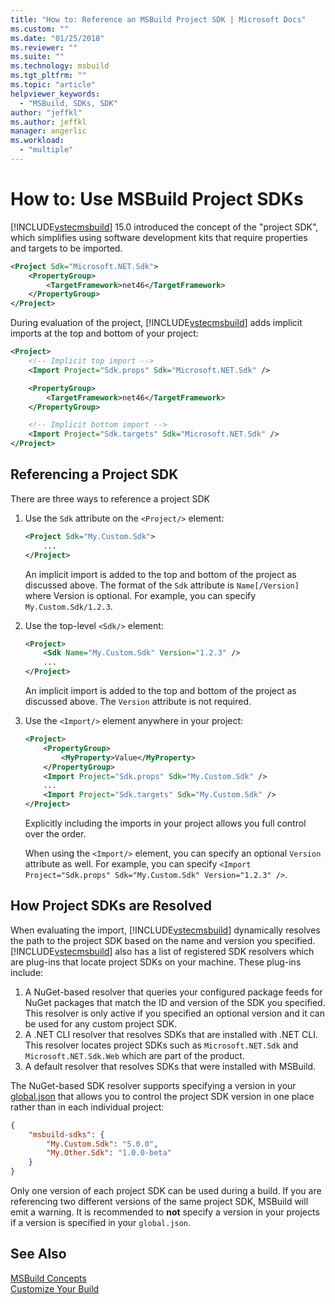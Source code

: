 ```yaml
---
title: "How to: Reference an MSBuild Project SDK | Microsoft Docs"
ms.custom: ""
ms.date: "01/25/2018"
ms.reviewer: ""
ms.suite: ""
ms.technology: msbuild
ms.tgt_pltfrm: ""
ms.topic: "article"
helpviewer_keywords: 
  - "MSBuild, SDKs, SDK"
author: "jeffkl"
ms.author: jeffkl
manager: angerlic
ms.workload: 
  - "multiple"
---
```

# How to: Use MSBuild Project SDKs
[!INCLUDE[vstecmsbuild](../extensibility/internals/includes/vstecmsbuild_md.md)] 15.0 introduced the concept of the "project SDK", which simplifies using software development kits that require properties and targets to be imported.

```xml
<Project Sdk="Microsoft.NET.Sdk">
    <PropertyGroup>
        <TargetFramework>net46</TargetFramework>
    </PropertyGroup>
</Project>
```  
  
During evaluation of the project, [!INCLUDE[vstecmsbuild](../extensibility/internals/includes/vstecmsbuild_md.md)] adds implicit imports at the top and bottom of your project:

```xml
<Project>
    <!-- Implicit top import -->
    <Import Project="Sdk.props" Sdk="Microsoft.NET.Sdk" />

    <PropertyGroup>
        <TargetFramework>net46</TargetFramework>
    </PropertyGroup>

    <!-- Implicit bottom import -->
    <Import Project="Sdk.targets" Sdk="Microsoft.NET.Sdk" />
</Project>  
```  

## Referencing a Project SDK
 There are three ways to reference a project SDK

1. Use the `Sdk` attribute on the `<Project/>` element:
    ```xml
    <Project Sdk="My.Custom.Sdk">
        ...
    </Project>
    ```
    An implicit import is added to the top and bottom of the project as discussed above.  The format of the `Sdk` attribute is `Name[/Version]` where Version is optional.  For example, you can specify `My.Custom.Sdk/1.2.3`.

2. Use the top-level `<Sdk/>` element:
    ```xml
    <Project>
        <Sdk Name="My.Custom.Sdk" Version="1.2.3" />
        ...
    </Project>
   ```
   An implicit import is added to the top and bottom of the project as discussed above.  The `Version` attribute is not required.

3. Use the `<Import/>` element anywhere in your project:
    ```xml
    <Project>
        <PropertyGroup>
            <MyProperty>Value</MyProperty>
        </PropertyGroup>
        <Import Project="Sdk.props" Sdk="My.Custom.Sdk" />
        ...
        <Import Project="Sdk.targets" Sdk="My.Custom.Sdk" />
    </Project>
   ```
   Explicitly including the imports in your project allows you full control over the order.

   When using the `<Import/>` element, you can specify an optional `Version` attribute as well.  For example, you can specify `<Import Project="Sdk.props" Sdk="My.Custom.Sdk" Version="1.2.3" />`.

## How Project SDKs are Resolved
When evaluating the import, [!INCLUDE[vstecmsbuild](../extensibility/internals/includes/vstecmsbuild_md.md)] dynamically resolves the path to the project SDK based on the name and version you specified.  [!INCLUDE[vstecmsbuild](../extensibility/internals/includes/vstecmsbuild_md.md)] also has a list of registered SDK resolvers which are plug-ins that locate project SDKs on your machine.  These plug-ins include:

1. A NuGet-based resolver that queries your configured package feeds for NuGet packages that match the ID and version of the SDK you specified.<br/>
   This resolver is only active if you specified an optional version and it can be used for any custom project SDK.  
2. A .NET CLI resolver that resolves SDKs that are installed with .NET CLI.<br/>
   This resolver locates project SDKs such as `Microsoft.NET.Sdk` and `Microsoft.NET.Sdk.Web` which are part of the product.
3. A default resolver that resolves SDKs that were installed with MSBuild.

The NuGet-based SDK resolver supports specifying a version in your [global.json](https://docs.microsoft.com/en-us/dotnet/core/tools/global-json) that allows you to control the project SDK version in one place rather than in each individual project:

```json
{
    "msbuild-sdks": {
        "My.Custom.Sdk": "5.0.0",
        "My.Other.Sdk": "1.0.0-beta"
    }
}
```
Only one version of each project SDK can be used during a build.  If you are referencing two different versions of the same project SDK, MSBuild will emit a warning.  It is recommended to **not** specify a version in your projects if a version is specified in your `global.json`.  

## See Also  
 [MSBuild Concepts](../msbuild/msbuild-concepts.md)   
 [Customize Your Build](../msbuild/customize-your-build.md)   
